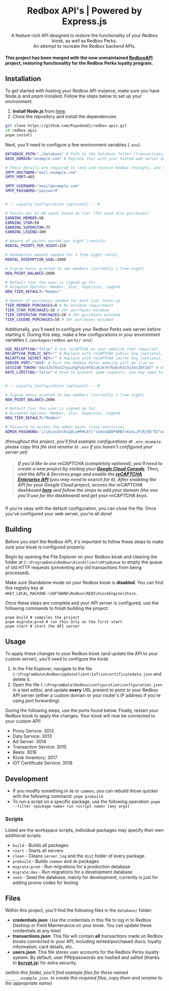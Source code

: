 <h1 align="center">Redbox API's | Powered by Express.js</h1>

<p align="center">A feature-rich API designed to restore the functionality of your Redbox kiosk, as well as Redbox Perks.<br>An attempt to recreate the Redbox backend APIs.<br></p>

#### This project has been merged with the now unmaintained [RedboxAPI](https://github.com/BrianWalczak/RedboxAPI) project, restoring functionality for the Redbox Perks loyalty program.

## Installation
To get started with hosting your Redbox API instance, make sure you have Node.js and pnpm installed. Follow the steps below to set up your environment:

1. **Install Node.js** from [here](https://nodejs.org/).
2. Clone the repository and install the dependencies:
```bash
git clone https://github.com/Puyodead1/redbox-apis.git
cd redbox-apis
pnpm install
```

Next, you'll need to configure a few environment variables (`.env`).
```bash
DATABASE_PATH="./database" # Path to the database folder (transactions, users, and credentials)
BASE_DOMAIN="example.com" # Replace this with your hosted web-server domain (optional, used for signup emails)

# These details are required to send and receive Redbox receipts, and signup information.
SMTP_HOSTNAME="mail.example.com"
SMTP_PORT=465

SMTP_USERNAME="email@example.com"
SMTP_PASSWORD="password"


# -- Loyalty Configuration (optional) -- #

# Points per $1.00 spent based on tier (for used disc purchases)
EARNING_MEMBER=50
EARNING_STAR=50
EARNING_SUPERSTAR=75
EARNING_LEGEND=100

# Amount of points earned per night (rentals)
RENTAL_POINTS_PER_NIGHT=150

# Redemption amount needed for 1 free night rental
RENTAL_REDEMPTION_GOAL=2000

# Signup bonus granted to new members (currently 1 free night)
NEW_POINT_BALANCE=2000

# Default tier the user is signed up for.
# Accepted Options: Member, Star, Superstar, Legend
NEW_TIER_DEFAULT="Member"

# Amount of purchases needed for each tier level-up
TIER_MEMBER_PURCHASES=0 # No minimum requirement
TIER_STAR_PURCHASES=10 # 10+ purchases minimum
TIER_SUPERSTAR_PURCHASES=20 # 20+ purchases minimum
TIER_LEGEND_PURCHASES=50 # 50+ purchases minimum
```

Additionally, you'll need to configure your Redbox Perks web server before starting it. During this step, make a few configurations in your environment variables (`./packages/redbox-perks/.env`):
```bash
USE_RECAPTCHA="false" # Use reCAPTCHA on your website (not required)
RECAPTCHA_PUBLIC_KEY="" # Replace with reCAPTCHA public key (optional, leave blank if disabled)
RECAPTCHA_SECRET_KEY="" # Replace with reCAPTCHA secret key (optional, leave blank if disabled)
SERVER_PORT="3000" # Port the Redbox Perks website will be live on
SESSION_TOKEN="A4c9JkT8vG2YyLw5gPsQz9fA1uKJm7eT6wExRzC9jX4sZbF2mT" # Used for express sessions (case-sensitive)
RATE_LIMITING="false" # Used to prevent spam requests, you may need to configure the web server manually to trust proxies if using nginx, apache, etc.


# -- Loyalty Configuration (optional) -- #

# Signup bonus granted to new members (currently 1 free night)
NEW_POINT_BALANCE=2000

# Default tier the user is signed up for.
# Accepted Options: Member, Star, Superstar, Legend
NEW_TIER_DEFAULT="Member"

# Password to access the admin panel (case-sensitive)
ADMIN_PASSWORD="iJikLosGYs6s&8Lo#P#Lb7s^sS8xoQDDPdMBfcKwnLJPiRj9D^R3^oAQ8aK*XDGi"
```
*(throughout this project, you'll find example configurations at `.env.example`. please copy this file and rename to `.env` if you haven't configured your server yet)*

> ##### If you'd like to use reCAPTCHA (completely optional), you'll need to create a new project by visiting your [Google Cloud Console](https://console.cloud.google.com/). Then, visit the **APIs & Services** page and enable the [reCAPTCHA Enterprise API](https://console.cloud.google.com/apis/library/recaptchaenterprise.googleapis.com) (you may need to search for it). After enabling the API for your Google Cloud project, access the reCAPTCHA dashboard [here](https://www.google.com/u/1/recaptcha/admin/create) and follow the steps to add your domain (the one you'll use for the dashboard) and get your reCAPTCHA keys.

If you're okay with the default configuration, you can close the file. Once you've configured your web server, you're all done!

## Building

Before you start the Redbox API, it's important to follow these steps to make sure your kiosk is configured properly:

Begin by opening the File Explorer on your Redbox kiosk and clearing the folder at `C:\ProgramData\Redbox\KioskClient\HttpQueue` to empty the queue of old HTTP requests (preventing any old transactions from being processed).

Make sure Standalone mode on your Redbox kiosk is **disabled**. You can find this registry key at `HKEY_LOCAL_MACHINE:\SOFTWARE\Redbox\REDS\KioskEngine\Store`.

Once these steps are complete and your API server is configured, use the following commands to finish building the project:
```
pnpm build # compiles the project
pnpm migrate:prod # run this only on the first start
pnpm start # start the API server
```

## Usage
To apply these changes to your Redbox kiosk (and update the API to your custom server), you’ll need to configure the kiosk.
1. In the File Explorer, navigate to the file `C:\ProgramData\Redbox\UpdateClient\IoT\iotcertificatedata.json` and delete it.
2. Open the file `C:\ProgramData\Redbox\configuration\configuration.json` in a text editor, and update **every** URL present to point to your Redbox API server (either a custom domain or your router's IP address if you're using port forwarding).

During the following steps, use the ports found below. Finally, restart your Redbox kiosk to apply the changes. Your kiosk will now be connected to your custom API!
-   Proxy Serivce: 3012
-   Data Service: 3013
-   Ad Server: 3014
-   Transaction Service: 3015
-   Reels: 3016
-   Kiosk Inventory: 3017
-   IOT Certificate Service: 3018

## Development
-   If you modify something in `db` or `common`, you can rebuild those quicker with the following command: `pnpm prebuild`
-   To run a script on a specific package, use the following operation: `pnpm --filter <package name> run <script name> [any args]`

### Scripts
Listed are the workspace scripts, individual packages may specify their own additional scripts

-   `build` - Builds all packages
-   `start` - Starts all servers
-   `clean` - Cleans `server.log` and the `dist` folder of every package
-   `prebuild` - Builds `common` and `db` packages
-   `migrate:prod` - Run migrations for a production database
-   `migrate:dev` - Run migrations for a development database
-   `seed` - Seed the database, mainly for development, currently is just for adding promo codes for testing

## Files
Within this project, you'll find the following files in the `database/` folder:
- **credentials.json**: Use the credentials in this file to log in to Redbox Desktop or Field Maintenance on your kiosk. You can update these credentials at any time!
- **transactions.json**: This file will contain **all** transactions made on Redbox kiosks connected to your API, including rented/purchased discs, loyalty information, card details, etc.
- **users.json**: This file stores user accounts for the Redbox Perks loyalty system. By default, user PIN/passwords are hashed and salted (thanks to [**bcrypt.js**](https://github.com/dcodeIO/bcrypt.js)) for extra security.

*(within this folder, you'll find example files for these named `______.example.json`. to create this required files, copy them and rename to the appropriate name)*